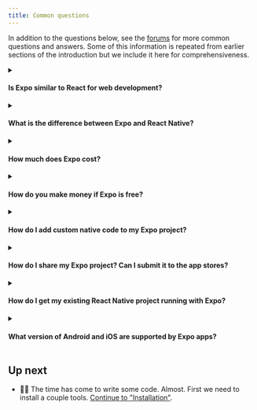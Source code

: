 ```yaml
---
title: Common questions
---
```


In addition to the questions below, see the [forums](https://forums.expo.dev/) for more common questions and answers. Some of this information is repeated from earlier sections of the introduction but we include it here for comprehensiveness.

<details><summary><h4>Is Expo similar to React for web development?</h4></summary>
<p>

Expo and React Native are similar to React. You'll have to learn a new set of components (`View` instead of `div`, for example) and writing mobile apps is very different from websites; you think more in terms of screens and different navigators instead of separate web pages, but much more of your knowledge carries over than if you were writing a traditional Android or iOS app.

</p>
</details>

<details><summary><h4>What is the difference between Expo and React Native?</h4></summary>
<p>

Learn more about this on the [Already used React Native?](../workflow/already-used-react-native.md) page.

</p>
</details>

<details><summary><h4>How much does Expo cost?</h4></summary>
<p>

Expo tools are free to use and open source. You can view the source for the Expo SDK and client at https://github.com/expo/expo

</p>
</details>

<details><summary><h4>How do you make money if Expo is free?</h4></summary>
<p>

Just because you can run everything that Expo provides on your own hardware doesn't mean setting up and managing all of the services you need is the right fit for your team.

If that sounds like you, you can see what we offer at https://expo.dev/developer-services

</p>
</details>

<details><summary><h4>How do I add custom native code to my Expo project?</h4></summary>
<p>

Managed Expo projects don't support custom native code, including third-party libraries which require custom native components. In a managed project, you only write JavaScript.

In [our SDK](/versions/latest/), we give you a large set of commonly desired, high-quality native modules. We recommend doing as much in JavaScript as possible, since it can immediately deploy to all your users and work across both platforms, and will always continue to benefit from Expo SDK updates.

However, if you need something custom that isn't possible with the native modules provided in the SDK, like on-the-fly video processing or low-level control over the Bluetooth radio to do a firmware update and [other features requested here](https://expo.canny.io/feature-requests), you can run `expo eject` and have full control over the underlying native projects.

</p>
</details>

<details><summary><h4>How do I share my Expo project? Can I submit it to the app stores?</h4></summary>
<p>

The fastest way to share your managed Expo project is to publish it. You can do this by running `expo publish` in your project. This gives your app a URL; you can share this URL with anybody who has the Expo Go app for Android and they can open your app immediately. [Read more about publishing on Expo](https://blog.expo.dev/publishing-on-exponent-790493660d24). To share with iOS users, you can use Apple TestFlight or sign up for the [Priority Plan](https://expo.dev/developer-services) in order to share your app with teammates through the Expo Go app.

When you're ready, you can create a standalone app (**.ipa** and **.apk**) for submission to Apple and Google's app stores. Expo will build the binary for you when you run one command; see [Building Standalone Apps](../distribution/building-standalone-apps.md#building-standalone-apps). Apple charges $99/year to publish your app in the App Store and Google charges a $25 one-time fee for the Play Store.

</p>
</details>

<details><summary><h4>How do I get my existing React Native project running with Expo?</h4></summary>
<p>

Right now, the easiest way to do this is to use `expo init` (with Expo CLI) to make a new project, and then copy over all your JavaScript source code from your existing project, and then `yarn add` the library dependencies you have.

If you have similar native module dependencies to what is exposed through the Expo SDK, this process shouldn't take more than a few minutes (not including `npm install` time). Please feel free to ask us questions if you run into any issues.

If you are using native libraries that aren't supported by Expo, you will either have to rewrite some parts of your application to use similar APIs that are part of Expo, or you just might not be able to get all parts of your app to work. Many things do though!

</p>
</details>

<details><summary><h4>What version of Android and iOS are supported by Expo apps?</h4></summary>
<p>

Expo supports Android 5+ and iOS 11+.

</p>
</details>

## Up next

- 👩‍💻 The time has come to write some code. Almost. First we need to install a couple tools. [Continue to "Installation"](../get-started/installation.md).
